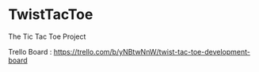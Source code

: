 # TwistTacToe
The Tic Tac Toe Project

Trello Board : https://trello.com/b/yNBtwNnW/twist-tac-toe-development-board
